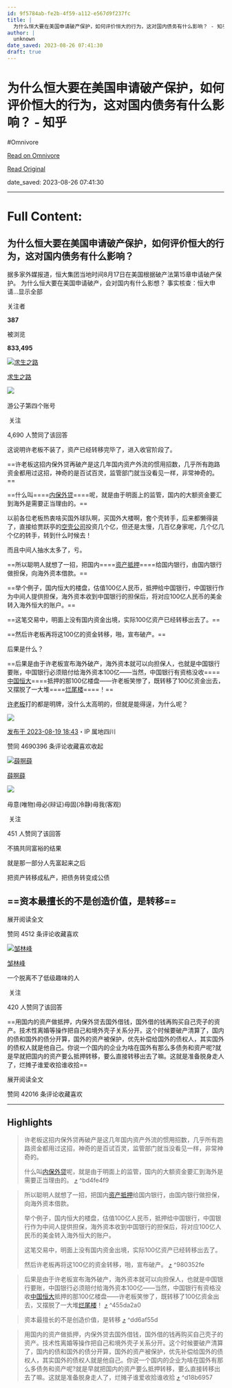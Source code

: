 ```yaml
---
id: 9f5784ab-fe2b-4f59-a112-e567d9f237fc
title: |
  为什么恒大要在美国申请破产保护，如何评价恒大的行为，这对国内债务有什么影响？ - 知乎
author: |
  unknown
date_saved: 2023-08-26 07:41:30
draft: true
---
```


# 为什么恒大要在美国申请破产保护，如何评价恒大的行为，这对国内债务有什么影响？ - 知乎
#Omnivore

[Read on Omnivore](https://omnivore.app/me/https-www-zhihu-com-question-617900496-answer-3173618764-18a31a60b7c)

[Read Original](https://www.zhihu.com/question/617900496/answer/3173618764)

date_saved: 2023-08-26 07:41:30


--- 

# Full Content: 

## 为什么恒大要在美国申请破产保护，如何评价恒大的行为，这对国内债务有什么影响？

据多家外媒报道，恒大集团当地时间8月17日在美国根据破产法第15章申请破产保护。 为什么恒大要在美国申请破产，会对国内有什么影想？ 事实核查：恒大申请…显示全部 ​

关注者

**387**

被浏览

**833,495**

[![求生之路](https://proxy-prod.omnivore-image-cache.app/0x0,swbiZhtPWyXjVjwo_EvFbh-zt51TCC7YSNAJEY2l88_U/https://picx.zhimg.com/v2-81b200278119f9d2f0813a7f36ee4423_l.jpg?source=1940ef5c)](https://www.zhihu.com/people/37-39-75-47)

[求生之路](https://www.zhihu.com/people/37-39-75-47)

​![](https://proxy-prod.omnivore-image-cache.app/0x0,sEQaOWrSM4sYxMszrQ6lhsM51WgM5AvlqxCkeG6GJZz4/https://pic1.zhimg.com/v2-4812630bc27d642f7cafcd6cdeca3d7a.jpg?source=88ceefae)

游公子第四个账号

​ 关注

4,690 人赞同了该回答

这说明许老板不装了，资产已经转移完毕了，进入收官阶段了。

==许老板这招内保外贷再破产是这几年国内资产外流的惯用招数，几乎所有跑路资金都用过这招，神奇的是百试百灵，监管部门就当没看见一样，非常神奇的。==

==什么叫====[内保外贷](https://www.zhihu.com/search?q=%E5%86%85%E4%BF%9D%E5%A4%96%E8%B4%B7&search%5Fsource=Entity&hybrid%5Fsearch%5Fsource=Entity&hybrid%5Fsearch%5Fextra=%7B%22sourceType%22%3A%22answer%22%2C%22sourceId%22%3A3173618764%7D)====呢，就是由于明面上的监管，国内的大额资金要汇到海外是需要正当理由的。==

以前各位老板热衷啥买国外球队啊，买国外大楼啊，套个壳转手，后来都懒得装了，直接给贾跃亭的[空壳公司](https://www.zhihu.com/search?q=%E7%A9%BA%E5%A3%B3%E5%85%AC%E5%8F%B8&search%5Fsource=Entity&hybrid%5Fsearch%5Fsource=Entity&hybrid%5Fsearch%5Fextra=%7B%22sourceType%22%3A%22answer%22%2C%22sourceId%22%3A3173618764%7D)投资几个亿，但还是太慢，几百亿身家呢，几个亿几个亿的转手，转到什么时候去！

而且中间人抽水太多了，亏。

==所以聪明人就想了一招，把国内====[资产抵押](https://www.zhihu.com/search?q=%E8%B5%84%E4%BA%A7%E6%8A%B5%E6%8A%BC&search%5Fsource=Entity&hybrid%5Fsearch%5Fsource=Entity&hybrid%5Fsearch%5Fextra=%7B%22sourceType%22%3A%22answer%22%2C%22sourceId%22%3A3173618764%7D)====给国内银行，由国内银行做担保，向海外资本借款。==

==举个例子，国内恒大的楼盘，估值100亿人民币，抵押给中国银行，中国银行作为中间人提供担保，海外资本收到中国银行的担保后，将对应100亿人民币的美金转入海外恒大的账户。==

==这笔交易中，明面上没有国内资金出境，实际100亿资产已经转移出去了。==

==然后许老板再将这100亿的资金转移，啪，宣布破产。==

后果是什么？

==后果是由于许老板宣布海外破产，海外资本就可以向担保人，也就是中国银行要账，中国银行必须赔付给海外资本100亿——当然，中国银行有资格没收====[中国恒大](https://www.zhihu.com/search?q=%E4%B8%AD%E5%9B%BD%E6%81%92%E5%A4%A7&search%5Fsource=Entity&hybrid%5Fsearch%5Fsource=Entity&hybrid%5Fsearch%5Fextra=%7B%22sourceType%22%3A%22answer%22%2C%22sourceId%22%3A3173618764%7D)====抵押的那100亿楼盘——许老板笑惨了，既转移了100亿资金出去，又摆脱了一大堆====[烂尾楼](https://www.zhihu.com/search?q=%E7%83%82%E5%B0%BE%E6%A5%BC&search%5Fsource=Entity&hybrid%5Fsearch%5Fsource=Entity&hybrid%5Fsearch%5Fextra=%7B%22sourceType%22%3A%22answer%22%2C%22sourceId%22%3A3173618764%7D)====！==

[许老板](https://www.zhihu.com/search?q=%E8%AE%B8%E8%80%81%E6%9D%BF&search%5Fsource=Entity&hybrid%5Fsearch%5Fsource=Entity&hybrid%5Fsearch%5Fextra=%7B%22sourceType%22%3A%22answer%22%2C%22sourceId%22%3A3173618764%7D)打的都是明牌，没什么太高明的，但就是能得逞，为什么呢？

![](https://proxy-prod.omnivore-image-cache.app/641x540,s4eTRYmEaUZ0l_BtZRQUEykkvHILWUUH-qpTXsNi_5bI/https://pic1.zhimg.com/50/v2-47f63e4e60d592a2b8b2b5a2656bcfbc_720w.jpg?source=1940ef5c)

[发布于 2023-08-19 18:43](https://www.zhihu.com/question/617900496/answer/3173618764)・IP 属地四川

​赞同 4690​​396 条评论​收藏​喜欢收起​

[![薛啊薛](https://proxy-prod.omnivore-image-cache.app/0x0,saD_674oUGEPIRwf0EiEIbXd3omgBvP8liMRq03hG1NI/https://picx.zhimg.com/v2-abed1a8c04700ba7d72b45195223e0ff_l.jpg?source=1940ef5c)](https://www.zhihu.com/people/xie-a-xie-89)

[薛啊薛](https://www.zhihu.com/people/xie-a-xie-89)

​![](https://proxy-prod.omnivore-image-cache.app/0x0,sw6GxgIn7FP2MN8-dC1y3Ri48I4i6zbz1svDKn0TUvXQ/https://pic1.zhimg.com/v2-aa8a1823abfc46f14136f01d55224925.jpg?source=88ceefae)

毋意(唯物)毋必(辩证)毋固(冷静)毋我(客观)

​ 关注

451 人赞同了该回答

不搞共同富裕的结果

就是那一部分人先富起来之后

把资产转移成私产，把债务转变成公债

## ==资本最擅长的不是创造价值，是转移==

展开阅读全文​

​赞同 451​​2 条评论​收藏​喜欢

[![邹林峰](https://proxy-prod.omnivore-image-cache.app/0x0,s0FkcLp3_k95OCruVwiumCeVEmilQALM9u9a10abJBNk/https://pica.zhimg.com/v2-abed1a8c04700ba7d72b45195223e0ff_l.jpg?source=1940ef5c)](https://www.zhihu.com/people/zou-lin-feng-45)

[邹林峰](https://www.zhihu.com/people/zou-lin-feng-45)

一个脱离不了低级趣味的人

​ 关注

420 人赞同了该回答

==用国内的资产做抵押，内保外贷去国外借钱，国外借的钱再购买自己壳子的资产。技术性离婚等操作把自己和境外壳子关系分开。这个时候要破产清算了，国内的债和国外的债分开算，国外的资产被保护，优先补偿给国外的债权人，其实国外的债权人就是他自己。你说一个国内的企业为啥在国外有那么多债务和资产呢?就是早就把国内的资产要么抵押转移，要么直接转移出去了嘛。这就是准备脱身走人了，烂摊子谁爱收拾谁收拾==

展开阅读全文​

​赞同 420​​16 条评论​收藏​喜欢

---

## Highlights

> 许老板这招内保外贷再破产是这几年国内资产外流的惯用招数，几乎所有跑路资金都用过这招，神奇的是百试百灵，监管部门就当没看见一样，非常神奇的。
> 
> 什么叫[内保外贷](https://www.zhihu.com/search?q=%E5%86%85%E4%BF%9D%E5%A4%96%E8%B4%B7&amp;search%5Fsource=Entity&amp;hybrid%5Fsearch%5Fsource=Entity&amp;hybrid%5Fsearch%5Fextra=%7B%22sourceType%22%3A%22answer%22%2C%22sourceId%22%3A3173618764%7D)呢，就是由于明面上的监管，国内的大额资金要汇到海外是需要正当理由的。 [⤴️](https://omnivore.app/me/https-www-zhihu-com-question-617900496-answer-3173618764-18a31a60b7c#bd4fe4f9-7dfc-49ed-a27a-5c17437d488c)  ^bd4fe4f9

> 所以聪明人就想了一招，把国内[资产抵押](https://www.zhihu.com/search?q=%E8%B5%84%E4%BA%A7%E6%8A%B5%E6%8A%BC&amp;search%5Fsource=Entity&amp;hybrid%5Fsearch%5Fsource=Entity&amp;hybrid%5Fsearch%5Fextra=%7B%22sourceType%22%3A%22answer%22%2C%22sourceId%22%3A3173618764%7D)给国内银行，由国内银行做担保，向海外资本借款。
> 
> 举个例子，国内恒大的楼盘，估值100亿人民币，抵押给中国银行，中国银行作为中间人提供担保，海外资本收到中国银行的担保后，将对应100亿人民币的美金转入海外恒大的账户。
> 
> 这笔交易中，明面上没有国内资金出境，实际100亿资产已经转移出去了。
> 
> 然后许老板再将这100亿的资金转移，啪，宣布破产。 [⤴️](https://omnivore.app/me/https-www-zhihu-com-question-617900496-answer-3173618764-18a31a60b7c#980352fe-bf85-477a-b733-3262798a12c7)  ^980352fe

> 后果是由于许老板宣布海外破产，海外资本就可以向担保人，也就是中国银行要账，中国银行必须赔付给海外资本100亿——当然，中国银行有资格没收[中国恒大](https://www.zhihu.com/search?q=%E4%B8%AD%E5%9B%BD%E6%81%92%E5%A4%A7&amp;search%5Fsource=Entity&amp;hybrid%5Fsearch%5Fsource=Entity&amp;hybrid%5Fsearch%5Fextra=%7B%22sourceType%22%3A%22answer%22%2C%22sourceId%22%3A3173618764%7D)抵押的那100亿楼盘——许老板笑惨了，既转移了100亿资金出去，又摆脱了一大堆[烂尾楼](https://www.zhihu.com/search?q=%E7%83%82%E5%B0%BE%E6%A5%BC&amp;search%5Fsource=Entity&amp;hybrid%5Fsearch%5Fsource=Entity&amp;hybrid%5Fsearch%5Fextra=%7B%22sourceType%22%3A%22answer%22%2C%22sourceId%22%3A3173618764%7D)！ [⤴️](https://omnivore.app/me/https-www-zhihu-com-question-617900496-answer-3173618764-18a31a60b7c#455da2a0-a10e-42e3-84f0-20920c1463d9)  ^455da2a0

> 资本最擅长的不是创造价值，是转移 [⤴️](https://omnivore.app/me/https-www-zhihu-com-question-617900496-answer-3173618764-18a31a60b7c#dd6af55d-6225-4af2-b30d-e0a06968ba95)  ^dd6af55d

> 用国内的资产做抵押，内保外贷去国外借钱，国外借的钱再购买自己壳子的资产。技术性离婚等操作把自己和境外壳子关系分开。这个时候要破产清算了，国内的债和国外的债分开算，国外的资产被保护，优先补偿给国外的债权人，其实国外的债权人就是他自己。你说一个国内的企业为啥在国外有那么多债务和资产呢?就是早就把国内的资产要么抵押转移，要么直接转移出去了嘛。这就是准备脱身走人了，烂摊子谁爱收拾谁收拾 [⤴️](https://omnivore.app/me/https-www-zhihu-com-question-617900496-answer-3173618764-18a31a60b7c#d18b6957-9818-48fe-9c35-53b53c391355)  ^d18b6957


